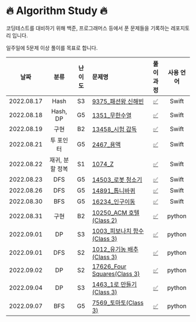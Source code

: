 # 🔥 Algorithm Study 🔥

코딩테스트를 대비하기 위해 백준, 프로그래머스 등에서 푼 문제들을 기록하는 레포지토리 입니다.

일주일에 5문제 이상 풀이를 목표로 합니다.


날짜        | 분류 | 난이도 | 문제명 | 풀이 과정 | 사용 언어 |
:-------------------------:|:-------------------------: |:-------------------------:    |:-------------------------   |:-------------------------:  |:-------------------------:  
2022.08.17 |Hash|S3|[9375_패션왕 신해빈](https://www.acmicpc.net/problem/9375) | [✅](https://github.com/hyodamon/Swift_Algorithm/blob/main/%EB%B0%B1%EC%A4%80/Silver/9375.%E2%80%85%ED%8C%A8%EC%85%98%EC%99%95%E2%80%85%EC%8B%A0%ED%95%B4%EB%B9%88/README.md) | Swift |
2022.08.18 |Hash, DP|G5|[1351_무한수열](https://www.acmicpc.net/problem/1351) | [✅](https://github.com/hyodamon/Swift_Algorithm/tree/main/%EB%B0%B1%EC%A4%80/Gold/1351.%E2%80%85%EB%AC%B4%ED%95%9C%E2%80%85%EC%88%98%EC%97%B4) | Swift |
2022.08.19 |구현|B2|[13458_시험 감독](https://www.acmicpc.net/problem/13458) | [✅](https://github.com/hyodamon/Swift_Algorithm/tree/main/%EB%B0%B1%EC%A4%80/Bronze/13458.%E2%80%85%EC%8B%9C%ED%97%98%E2%80%85%EA%B0%90%EB%8F%85) | Swift |
2022.08.21 |투 포인터|G5|[2467_용액](https://www.acmicpc.net/problem/2467) | [✅](https://github.com/hyodamon/Swift_Algorithm/tree/main/%EB%B0%B1%EC%A4%80/Gold/2467.%E2%80%85%EC%9A%A9%EC%95%A1) | Swift |
2022.08.22 |재귀, 분할 정복|S1|[1074_Z](https://www.acmicpc.net/problem/1074) | [✅](https://github.com/hyodamon/Swift_Algorithm/tree/main/%EB%B0%B1%EC%A4%80/Silver/1074.%E2%80%85Z) | Swift |
2022.08.23 |DFS|G5|[14503_로봇 청소기](https://www.acmicpc.net/problem/14503) | [✅](https://github.com/hyodamon/Swift_Algorithm/tree/main/%EB%B0%B1%EC%A4%80/Gold/14503.%E2%80%85%EB%A1%9C%EB%B4%87%E2%80%85%EC%B2%AD%EC%86%8C%EA%B8%B0) | Swift |
2022.08.26 |DFS|G5|[14891_톱니바퀴](https://www.acmicpc.net/problem/14891) | [✅](https://github.com/hyodamon/Swift_Algorithm/tree/main/%EB%B0%B1%EC%A4%80/Gold/14891.%E2%80%85%ED%86%B1%EB%8B%88%EB%B0%94%ED%80%B4) | Swift |
2022.08.30 |BFS|G5|[16234_인구이동](https://www.acmicpc.net/problem/16234) | [✅](https://github.com/hyodamon/Swift_Algorithm/tree/main/%EB%B0%B1%EC%A4%80/Gold/16234.%E2%80%85%EC%9D%B8%EA%B5%AC%E2%80%85%EC%9D%B4%EB%8F%99) | Swift |
2022.08.31 |구현|B2|[10250_ACM 호텔(Class 2)](https://www.acmicpc.net/problem/10250) |[✅](https://github.com/hyodamon/Algorithm_Study/tree/main/%EB%B0%B1%EC%A4%80/Bronze/10250.%E2%80%85ACM%E2%80%85%ED%98%B8%ED%85%94) | python |
2022.09.01 |DP|S3|[1003_피보나치 함수(Class 3)](https://www.acmicpc.net/problem/1003) |[✅](https://github.com/hyodamon/Algorithm_Study/tree/main/%EB%B0%B1%EC%A4%80/Silver/1003.%E2%80%85%ED%94%BC%EB%B3%B4%EB%82%98%EC%B9%98%E2%80%85%ED%95%A8%EC%88%98) | python |
2022.09.01 |DFS|S2|[1012_유기농 배추(Class 3)](https://www.acmicpc.net/problem/1012) |[✅](https://github.com/hyodamon/Algorithm_Study/tree/main/%EB%B0%B1%EC%A4%80/Silver/1012.%E2%80%85%EC%9C%A0%EA%B8%B0%EB%86%8D%E2%80%85%EB%B0%B0%EC%B6%94) | python |
2022.09.02 |DP|S2|[17626_Four Squares(Class 3)](https://www.acmicpc.net/problem/17626) |[✅]([https://github.com/hyodamon/Algorithm_Study/tree/main/%EB%B0%B1%EC%A4%80/Silver/1012.%E2%80%85%EC%9C%A0%EA%B8%B0%EB%86%8D%E2%80%85%EB%B0%B0%EC%B6%94](https://github.com/hyodamon/Algorithm_Study/tree/main/%EB%B0%B1%EC%A4%80/Silver/17626.%E2%80%85Four%E2%80%85Squares)) | python |
2022.09.04 |DP|S3|[1463_1로 만들기(Class 3)](https://www.acmicpc.net/problem/1463) |[✅]([https://github.com/hyodamon/Algorithm_Study/tree/main/%EB%B0%B1%EC%A4%80/Silver/1012.%E2%80%85%EC%9C%A0%EA%B8%B0%EB%86%8D%E2%80%85%EB%B0%B0%EC%B6%94](https://github.com/hyodamon/Algorithm_Study/tree/main/%EB%B0%B1%EC%A4%80/Silver/17626.%E2%80%85Four%E2%80%85Squares)) | python |
2022.09.07 |BFS|G5|[7569_토마토(Class 3)](https://www.acmicpc.net/problem/7569) |[✅]([https://github.com/hyodamon/Algorithm_Study/tree/main/%EB%B0%B1%EC%A4%80/Silver/1012.%E2%80%85%EC%9C%A0%EA%B8%B0%EB%86%8D%E2%80%85%EB%B0%B0%EC%B6%94](https://github.com/hyodamon/Algorithm_Study/tree/main/%EB%B0%B1%EC%A4%80/Silver/17626.%E2%80%85Four%E2%80%85Squares)) | python |


